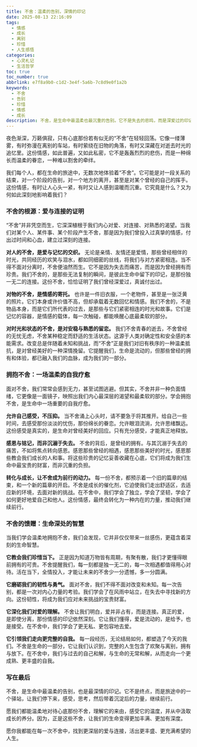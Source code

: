 ```yaml
---
title: 不舍：温柔的告别，深情的印记
date: 2025-08-13 22:16:09
tags:
  - 情感
  - 成长
  - 离别
  - 珍惜
  - 人生感悟
categories:
  - 心灵札记
  - 生活哲学
toc: true
toc_number: true
abbrlink: e7f8a9b0-c1d2-3e4f-5a6b-7c8d9e0f1a2b
keywords:
  - 不舍
  - 告别
  - 珍惜
  - 情感
  - 成长
description: 不舍，是生命中最温柔也最沉重的告别。它不是失去的悲鸣，而是深爱过的印记。这篇文章将带你走进不舍的内心世界，理解这份情感的根源，学会如何温柔地拥抱它，并从中汲取成长的力量。愿我们都能在不舍中，找到更深层的爱与连接，活出更丰盛的人生。
---
```


夜色渐深，万籁俱寂，只有心底那份若有似无的“不舍”在轻轻回荡。它像一缕薄雾，有时弥漫在离别的车站，有时萦绕在旧物的角落，有时又深藏在对逝去时光的追忆里。这份情感，如此普遍，又如此私密，它不是轰轰烈烈的悲伤，而是一种绵长而温柔的眷恋，一种难以割舍的牵绊。

我们每个人，都在生命的旅途中，无数次地体验着“不舍”。它可能是对一段关系的结束，对一个阶段的告别，对一个地方的离开，甚至是对某个曾经的自己的挥手。这份情感，有时让人心头一紧，有时又让人感到温暖而沉重。它究竟是什么？又为何如此深刻地影响着我们？

### 不舍的根源：爱与连接的证明

“不舍”并非凭空而生，它深深植根于我们内心对爱、对连接、对熟悉的渴望。当我们对某个人、某件事、某个阶段产生不舍，那是因为我们曾投入过真挚的情感，付出过时间和心血，建立过深刻的连接。

**对人的不舍，是爱与记忆的交织。** 无论是亲情、友情还是爱情，那些曾经相伴的时光，共同经历的欢笑与泪水，都如同细密的丝线，将我们与对方紧密相连。当不得不面对分离时，不舍便油然而生。它不是因为失去而痛苦，而是因为曾经拥有而珍贵。我们不舍的，是那些无法复制的瞬间，是彼此生命中留下的印记，是那份独一无二的连接。这份不舍，恰恰证明了我们曾经深爱过，真诚付出过。

**对物的不舍，是情感的寄托。** 也许是一件旧衣服，一个老物件，甚至是一张泛黄的照片。它们本身或许价值不高，但却承载着无数回忆和情感。我们不舍的，不是物品本身，而是它们所代表的过去，是那些与它们紧密相连的时光和故事。它们是记忆的容器，是情感的载体，每一次触碰，都能唤醒心底最柔软的部分。

**对时光和状态的不舍，是对安稳与熟悉的留恋。** 我们不舍青春的逝去，不舍曾经的无忧无虑，不舍某种稳定而舒适的生活状态。这源于人类对确定性和安全感的本能需求。改变总是伴随着未知和挑战，而“不舍”正是我们对旧有秩序的一种温柔抵抗，是对曾经美好的一种深情挽留。它提醒我们，生命是流动的，但那些曾经的拥有和体验，都已融入我们的血脉，成为我们的一部分。

### 拥抱不舍：一场温柔的自我疗愈

面对不舍，我们常常会感到无力，甚至试图逃避。但其实，不舍并非一种负面情绪，它更像是一面镜子，映照出我们内心最深层的渴望和最柔软的部分。学会拥抱不舍，是生命中一场重要的自我疗愈。

**允许自己感受，不压抑。** 当不舍涌上心头时，请不要急于将其推开。给自己一些时间，去感受那份淡淡的忧伤，那份绵长的眷恋。允许眼泪流淌，允许思绪飘远。这份感受是真实的，是生命对曾经美好的回应。只有充分感受，才能真正地释放。

**感恩与铭记，而非沉溺于失去。** 不舍的背后，是曾经的拥有。与其沉溺于失去的痛苦，不如将焦点转向感恩。感恩那些曾经的相遇，感恩那些美好的时光，感恩那些教会我们成长的人和事。将这些珍贵的记忆妥善收藏在心底，它们将成为我们生命中最宝贵的财富，而非沉重的负担。

**转化与成长，让不舍成为前行的动力。** 每一份不舍，都预示着一个旧的篇章的结束，和一个新的篇章的开启。不舍是成长的催化剂，它迫使我们走出舒适区，去适应新的环境，去面对新的挑战。在不舍中，我们学会了独立，学会了坚韧，学会了如何更好地爱自己和他人。这份情感，最终会转化为一种内在的力量，推动我们继续前行。

### 不舍的馈赠：生命深处的智慧

当我们学会温柔地拥抱不舍，我们会发现，它并非仅仅带来一丝感伤，更蕴含着深刻的生命智慧。

**它教会我们珍惜当下。** 正是因为知道万物皆有周期，有聚有散，我们才更懂得眼前拥有的可贵。不舍提醒我们，每一刻都是独一无二的，每一次相遇都值得用心对待。活在当下，全情投入，才能让未来的不舍少一分遗憾，多一分圆满。

**它磨砺我们的韧性与勇气。** 面对不舍，我们不得不面对改变和未知。每一次告别，都是一次对内心力量的考验。我们学会了在风雨中站立，在失去中寻找新的方向。这份韧性，将成为我们应对未来挑战的宝贵财富。

**它深化我们对爱的理解。** 不舍让我们明白，爱并非占有，而是连接。真正的爱，是即使分离，那份情感的印记依然深刻。它让我们懂得，爱是流动的，是给予，也是接受。在不舍中，我们学会了更无私、更包容地去爱。

**它引领我们走向更完整的自我。** 每一段经历，无论结局如何，都塑造了今天的我们。不舍是生命的一部分，它让我们认识到，完整的人生包含了欢聚与离别，拥有与放下。在不舍中，我们与过去的自己和解，与生命的无常和解，从而走向一个更成熟、更丰盛的自我。

### 写在最后

不舍，是生命中最温柔的告别，也是最深情的印记。它不是终点，而是旅途中的一个驿站，让我们停下来，感受，思考，然后带着沉淀后的力量，继续前行。

愿我们都能温柔地对待心底那份不舍，理解它的来由，感受它的温度，并从中汲取成长的养分。因为，正是这些不舍，让我们的生命变得更加丰满、更加有深度。

愿你我都能在每一次不舍中，找到更深层的爱与连接，活出更丰盛、更充满希望的人生。